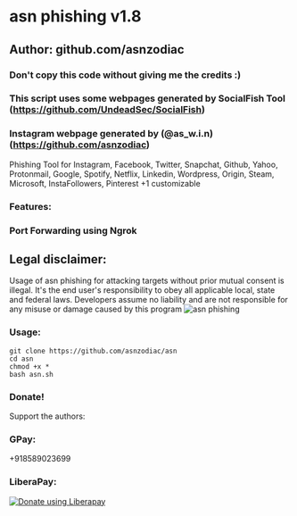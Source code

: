 
# asn phishing v1.8
## Author: github.com/asnzodiac
### Don't copy this code without giving me the credits :) 
### This script uses some webpages generated by SocialFish Tool (https://github.com/UndeadSec/SocialFish)
### Instagram webpage generated by (@as_w.i.n) (https://github.com/asnzodiac)

Phishing Tool for Instagram, Facebook, Twitter, Snapchat, Github, Yahoo, Protonmail, Google, Spotify, Netflix, Linkedin, Wordpress, Origin, Steam, Microsoft, InstaFollowers, Pinterest +1 customizable

### Features:
### Port Forwarding using Ngrok

## Legal disclaimer:

Usage of asn phishing for attacking targets without prior mutual consent is illegal. It's the end user's responsibility to obey all applicable local, state and federal laws. Developers assume no liability and are not responsible for any misuse or damage caused by this program 
![asn phishing](https://user-images.githubusercontent.com/50163512/82005846-13c8d600-9684-11ea-877d-02d00590d4c2.png)

### Usage:
```
git clone https://github.com/asnzodiac/asn
cd asn
chmod +x *
bash asn.sh
```

### Donate!
Support the authors:
### GPay:
+918589023699
### LiberaPay:
<noscript><a href="https://liberapay.com/thelinuxchoice/donate"><img alt="Donate using Liberapay" src="https://liberapay.com/assets/widgets/donate.svg"></a></noscript>
